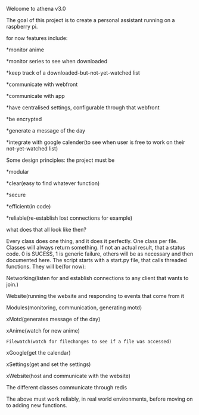 Welcome to athena v3.0

The goal of this project is to create a personal assistant running on a raspberry pi.

for now features include:

*monitor anime

*monitor series to see when downloaded

*keep track of a downloaded-but-not-yet-watched list

*communicate with webfront

*communicate with app

*have centralised settings, configurable through that webfront

*be encrypted

*generate a message of the day

*integrate with google calender(to see when user is free to work on their not-yet-watched list)


Some design principles: the project must be

*modular

*clear(easy to find whatever function)

*secure

*efficient(in code)

*reliable(re-establish lost connections for example)

what does that all look like then?

Every class does one thing, and it does it perfectly. One class per file. Classes will always return something. 
If not an actual result, that a status code. 0 is SUCESS, 1 is generic failure, others will be as necessary and
then documented here. The script starts with a start.py file, that calls threaded functions. They will be(for now):

Networking(listen for and establish connections to any client that wants to join.)

Website(running the website and responding to events that come from it

Modules(monitoring, communication, generating motd)

   xMotd(generates message of the day)

   xAnime(watch for new anime)

    Filewatch(watch for filechanges to see if a file was accessed)

   xGoogle(get the calendar)

   xSettings(get and set the settings)

   xWebsite(host and communicate with the website)
    
The different classes communicate through redis

The above must work reliably, in real world environments, before moving on to adding new functions.
